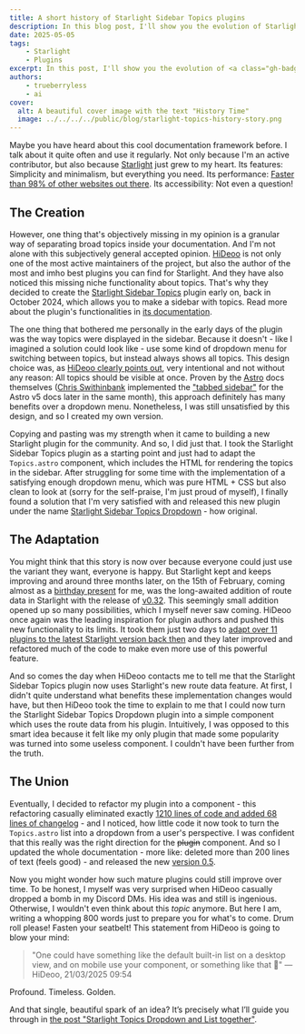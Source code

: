 ```yaml
---
title: A short history of Starlight Sidebar Topics plugins
description: In this blog post, I'll show you the evolution of Starlight plugins with a case study of the Starlight Sidebar Topics plugin.
date: 2025-05-05
tags:
    - Starlight
    - Plugins
excerpt: In this post, I'll show you the evolution of <a class="gh-badge" href="https://github.com/withastro/starlight"><img src="/starlight.png" alt="Starlight" width="16" height="16">Starlight</a> plugins with a case study of the [Starlight Sidebar Topics](https://github.com/hideoo/starlight-sidebar-topics) plugin. Be prepared to find out some impressive facts about people and code around Starlight.
authors:
    - trueberryless
    - ai
cover:
  alt: A beautiful cover image with the text "History Time"
  image: ../../../../public/blog/starlight-topics-history-story.png
---
```


Maybe you have heard about this cool documentation framework before. I talk about it quite often and use it regularly. Not only because I'm an active contributor, but also because [Starlight](https://starlight.astro.build) just grew to my heart. Its features: Simplicity and minimalism, but everything you need. Its performance: [Faster than 98% of other websites out there](https://www.websitecarbon.com/website/starlight-astro-build-getting-started/). Its accessibility: Not even a question!

## The Creation

However, one thing that's objectively missing in my opinion is a granular way of separating broad topics inside your documentation. And I'm not alone with this subjectively general accepted opinion. [HiDeoo](https://github.com/HiDeoo) is not only one of the most active maintainers of the project, but also the author of the most and imho best plugins you can find for Starlight. And they have also noticed this missing niche functionality about topics. That's why they decided to create the [Starlight Sidebar Topics](https://github.com/hideoo/starlight-sidebar-topics) plugin early on, back in October 2024, which allows you to make a sidebar with topics. Read more about the plugin's functionalities in [its documentation](https://starlight-sidebar-topics.netlify.app/).

The one thing that bothered me personally in the early days of the plugin was the way topics were displayed in the sidebar. Because it doesn't - like I imagined a solution could look like - use some kind of dropdown menu for switching between topics, but instead always shows all topics. This design choice was, as [HiDeoo clearly points out](https://github.com/HiDeoo/starlight-sidebar-topics/issues/2#issuecomment-2410196392), very intentional and not without any reason: All topics should be visible at once. Proven by the [Astro](https://github.com/withastro) docs themselves ([Chris Swithinbank](https://github.com/delucis) implemented the ["tabbed sidebar"](https://github.com/withastro/docs/pull/9890) for the Astro v5 docs later in the same month), this approach definitely has many benefits over a dropdown menu. Nonetheless, I was still unsatisfied by this design, and so I created my own version.

Copying and pasting was my strength when it came to building a new Starlight plugin for the community. And so, I did just that. I took the Starlight Sidebar Topics plugin as a starting point and just had to adapt the `Topics.astro` component, which includes the HTML for rendering the topics in the sidebar. After struggling for some time with the implementation of a satisfying enough dropdown menu, which was pure HTML + CSS but also clean to look at (sorry for the self-praise, I'm just proud of myself), I finally found a solution that I'm very satisfied with and released this new plugin under the name [Starlight Sidebar Topics Dropdown](https://github.com/trueberryless-org/starlight-sidebar-topics-dropdown) - how original.

## The Adaptation

You might think that this story is now over because everyone could just use the variant they want, everyone is happy. But Starlight kept and keeps improving and around three months later, on the 15th of February, coming almost as a [birthday present](https://trueberryless.org/work/20th-birthday/) for me, was the long-awaited addition of route data in Starlight with the release of [v0.32](https://github.com/withastro/starlight/releases/tag/@astrojs/starlight@0.32.0). This seemingly small addition opened up so many possibilities, which I myself never saw coming. HiDeoo once again was the leading inspiration for plugin authors and pushed this new functionality to its limits. It took them just two days to [adapt over 11 plugins to the latest Starlight version back then](https://bsky.app/profile/hideoo.dev/post/3liffpudc5c2b) and they later improved and refactored much of the code to make even more use of this powerful feature.

And so comes the day when HiDeoo contacts me to tell me that the Starlight Sidebar Topics plugin now uses Starlight's new route data feature. At first, I didn't quite understand what benefits these implementation changes would have, but then HiDeoo took the time to explain to me that I could now turn the Starlight Sidebar Topics Dropdown plugin into a simple component which uses the route data from his plugin. Intuitively, I was opposed to this smart idea because it felt like my only plugin that made some popularity was turned into some useless component. I couldn't have been further from the truth.

## The Union

Eventually, I decided to refactor my plugin into a component - this refactoring casually eliminated exactly [1210 lines of code and added 68 lines of changelog](https://github.com/trueberryless-org/starlight-sidebar-topics-dropdown/pull/40) - and I noticed, how little code it now took to turn the `Topics.astro` list into a dropdown from a user's perspective. I was confident that this really was the right direction for the ~~plugin~~ component. And so I updated the whole documentation - more like: deleted more than 200 lines of text (feels good) - and released the new [version 0.5](https://github.com/trueberryless-org/starlight-sidebar-topics-dropdown/releases/tag/starlight-sidebar-topics-dropdown%400.5.0).

Now you might wonder how such mature plugins could still improve over time. To be honest, I myself was very surprised when HiDeoo casually dropped a bomb in my Discord DMs. His idea was and still is ingenious. Otherwise, I wouldn't even think about this _topic_ anymore. But here I am, writing a whopping 800 words just to prepare you for what's to come. Drum roll please! Fasten your seatbelt! This statement from HiDeoo is going to blow your mind:

> "One could have something like the default built-in list on a desktop view, and on mobile use your component, or something like that 🧠" — HiDeoo, 21/03/2025 09:54

Profound. Timeless. Golden.

And that single, beautiful spark of an idea? It’s precisely what I’ll guide you through in [the post "Starlight Topics Dropdown and List together"](/blog/starlight-dropdown-and-list-together/).
